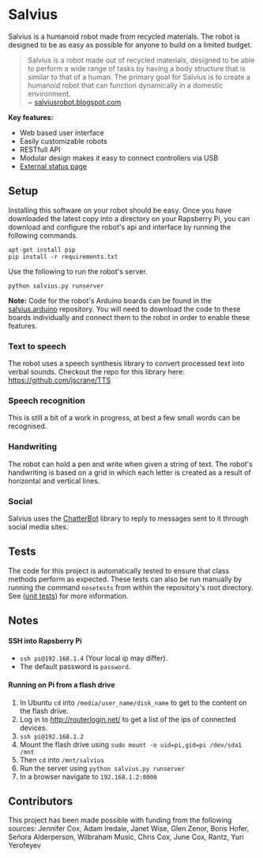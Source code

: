 # Salvius

Salvius is a humanoid robot made from recycled materials. The robot is designed
to be as easy as possible for anyone to build on a limited budget.

> Salvius is a robot made out of recycled materials, designed to be able to
> perform a wide range of tasks by having a body structure that is similar
> to that of a human. The primary goal for Salvius is to create a humanoid
> robot that can function dynamically in a domestic environment.  
> ~ [salviusrobot.blogspot.com](http://salviusrobot.blogspot.com)

**Key features:**
  - Web based user interface
  - Easily customizable robots
  - RESTfull API
  - Modular design makes it easy to connect controllers via USB
  - [External status page](http://gunthercox.github.io/salvius.status/)

## Setup

Installing this software on your robot should be easy. Once you have downloaded 
the latest copy into a directory on your Rapsberry Pi, you can download and 
configure the robot's api and interface by running the following commands.

```
apt-get install pip
pip install -r requirements.txt
```

Use the following to run the robot's server.
```
python salvius.py runserver
```

**Note:** Code for the robot's Arduino boards can be found in the
[salvius.arduino](https://github.com/gunthercox/salvius.arduino) repository.
You will need to download the code to these boards individually and connect them
to the robot in order to enable these features.

### Text to speech

The robot uses a speech synthesis library to convert processed text into verbal sounds.
Checkout the repo for this library here: https://github.com/jscrane/TTS

### Speech recognition

This is still a bit of a work in progress, at best a few small words can be recognised.

### Handwriting

The robot can hold a pen and write when given a string of text.
The robot's handwriting is based on a grid in which each letter is created as a
result of horizontal and vertical lines.

### Social

Salvius uses the [ChatterBot](https://github.com/gunthercox/ChatterBot) library
to reply to messages sent to it through social media sites.

## Tests

The code for this project is automatically tested to ensure that class methods
perform as expected. These tests can also be run manually by running the command
```nosetests``` from within the repository's root directory. See 
([unit tests](http://en.wikipedia.org/wiki/Unit_testing)) for more information.

## Notes

#### SSH into Rapsberry Pi
- ```ssh pi@192.168.1.4``` (Your local ip may differ).
- The default password is ```password```.

#### Running on Pi from a flash drive
1. In Ubuntu `cd` into `/media/user_name/disk_name` to get to the content on the flash drive.
2. Log in to http://routerlogin.net/ to get a list of the ips of connected devices.
3. `ssh pi@192.168.1.2`
4. Mount the flash drive using `sudo mount -o uid=pi,gid=pi /dev/sda1 /mnt`
5. Then `cd` into `/mnt/salvius`
6. Run the server using `python salvius.py runserver`
7. In a browser navigate to `192.168.1.2:8000`

## Contributors
This project has been made possible with funding from the following sources:
Jennifer Cox, Adam Iredale, Janet Wise, Glen Zenor, Boris Hofer, 
Señora Alderperson, Wilbraham Music, Chris Cox, June Cox, Rantz, Yuri Yerofeyev
